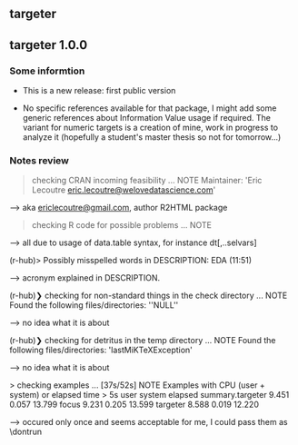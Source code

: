## targeter

## targeter 1.0.0 

### Some informtion 

* This is a new release: first public version

* No specific references available for that package, I might add some generic 
  references about Information Value usage if required.
  The variant for numeric targets is a creation of mine, work in progress 
  to analyze it (hopefully a student's master thesis so not for tomorrow...) 


### Notes review 
> checking CRAN incoming feasibility ... NOTE
Maintainer: 'Eric Lecoutre <eric.lecoutre@welovedatascience.com>'

--> aka ericlecoutre@gmail.com, author R2HTML package

> checking R code for possible problems ... NOTE

--> all due to usage of data.table syntax, for instance dt[,..selvars]


(r-hub)>  Possibly misspelled words in DESCRIPTION:
    EDA (11:51)

--> acronym explained in DESCRIPTION.

(r-hub)❯ checking for non-standard things in the check directory ... NOTE
  Found the following files/directories:
    ''NULL''

--> no idea what it is about

(r-hub)❯ checking for detritus in the temp directory ... NOTE
  Found the following files/directories:
    'lastMiKTeXException'

--> no idea what it is about

<rhub>> checking examples ... [37s/52s] NOTE
Examples with CPU (user + system) or elapsed time > 5s
                  user system elapsed
summary.targeter 9.451  0.057  13.799
focus            9.231  0.205  13.599
targeter         8.588  0.019  12.220

--> occured only once and seems acceptable for me, I could pass them as \dontrun